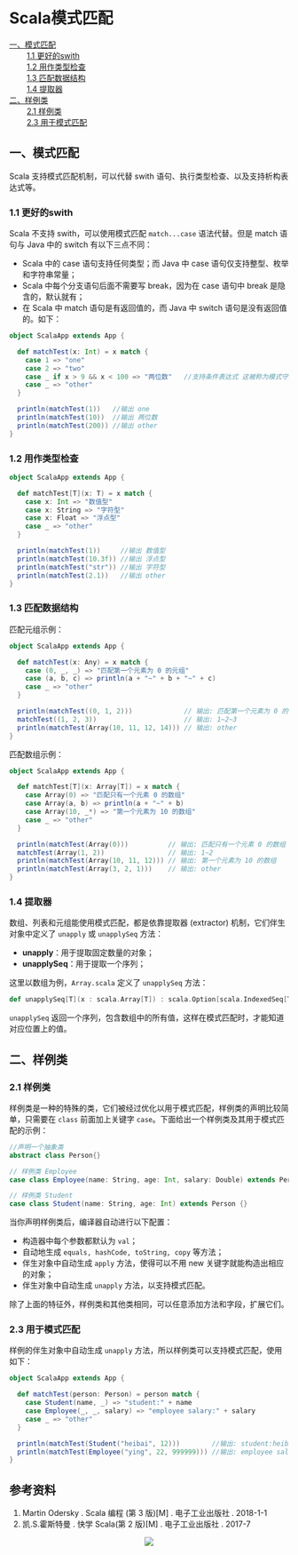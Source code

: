 # Scala模式匹配

<nav>
<a href="#一模式匹配">一、模式匹配</a><br/>
&nbsp;&nbsp;&nbsp;&nbsp;&nbsp;&nbsp;&nbsp;&nbsp;<a href="#11-更好的swith">1.1 更好的swith</a><br/>
&nbsp;&nbsp;&nbsp;&nbsp;&nbsp;&nbsp;&nbsp;&nbsp;<a href="#12-用作类型检查">1.2 用作类型检查</a><br/>
&nbsp;&nbsp;&nbsp;&nbsp;&nbsp;&nbsp;&nbsp;&nbsp;<a href="#13-匹配数据结构">1.3 匹配数据结构</a><br/>
&nbsp;&nbsp;&nbsp;&nbsp;&nbsp;&nbsp;&nbsp;&nbsp;<a href="#14-提取器">1.4 提取器</a><br/>
<a href="#二样例类">二、样例类</a><br/>
&nbsp;&nbsp;&nbsp;&nbsp;&nbsp;&nbsp;&nbsp;&nbsp;<a href="#21-样例类">2.1 样例类</a><br/>
&nbsp;&nbsp;&nbsp;&nbsp;&nbsp;&nbsp;&nbsp;&nbsp;<a href="#23-用于模式匹配">2.3 用于模式匹配</a><br/>
</nav>

## 一、模式匹配

Scala 支持模式匹配机制，可以代替 swith 语句、执行类型检查、以及支持析构表达式等。

### 1.1 更好的swith

Scala 不支持 swith，可以使用模式匹配 `match...case` 语法代替。但是 match 语句与 Java 中的 switch 有以下三点不同：

- Scala 中的 case 语句支持任何类型；而 Java 中 case 语句仅支持整型、枚举和字符串常量；
- Scala 中每个分支语句后面不需要写 break，因为在 case 语句中 break 是隐含的，默认就有；
- 在 Scala 中 match 语句是有返回值的，而 Java 中 switch 语句是没有返回值的。如下：

```scala
object ScalaApp extends App {

  def matchTest(x: Int) = x match {
    case 1 => "one"
    case 2 => "two"
    case _ if x > 9 && x < 100 => "两位数"   //支持条件表达式 这被称为模式守卫
    case _ => "other"
  }

  println(matchTest(1))   //输出 one
  println(matchTest(10))  //输出 两位数
  println(matchTest(200)) //输出 other
}
```

### 1.2 用作类型检查

```scala
object ScalaApp extends App {

  def matchTest[T](x: T) = x match {
    case x: Int => "数值型"
    case x: String => "字符型"
    case x: Float => "浮点型"
    case _ => "other"
  }

  println(matchTest(1))     //输出 数值型
  println(matchTest(10.3f)) //输出 浮点型
  println(matchTest("str")) //输出 字符型
  println(matchTest(2.1))   //输出 other
}
```

### 1.3 匹配数据结构

匹配元组示例：

```scala
object ScalaApp extends App {

  def matchTest(x: Any) = x match {
    case (0, _, _) => "匹配第一个元素为 0 的元组"
    case (a, b, c) => println(a + "~" + b + "~" + c)
    case _ => "other"
  }

  println(matchTest((0, 1, 2)))             // 输出: 匹配第一个元素为 0 的元组
  matchTest((1, 2, 3))                      // 输出: 1~2~3
  println(matchTest(Array(10, 11, 12, 14))) // 输出: other
}
```

匹配数组示例：

```scala
object ScalaApp extends App {

  def matchTest[T](x: Array[T]) = x match {
    case Array(0) => "匹配只有一个元素 0 的数组"
    case Array(a, b) => println(a + "~" + b)
    case Array(10, _*) => "第一个元素为 10 的数组"
    case _ => "other"
  }

  println(matchTest(Array(0)))          // 输出: 匹配只有一个元素 0 的数组
  matchTest(Array(1, 2))                // 输出: 1~2
  println(matchTest(Array(10, 11, 12))) // 输出: 第一个元素为 10 的数组
  println(matchTest(Array(3, 2, 1)))    // 输出: other
}
```

### 1.4 提取器

数组、列表和元组能使用模式匹配，都是依靠提取器 (extractor) 机制，它们伴生对象中定义了 `unapply` 或 `unapplySeq` 方法：

+ **unapply**：用于提取固定数量的对象；
+ **unapplySeq**：用于提取一个序列；

这里以数组为例，`Array.scala` 定义了 `unapplySeq` 方法：

```scala
def unapplySeq[T](x : scala.Array[T]) : scala.Option[scala.IndexedSeq[T]] = { /* compiled code */ }
```

`unapplySeq` 返回一个序列，包含数组中的所有值，这样在模式匹配时，才能知道对应位置上的值。



## 二、样例类

### 2.1 样例类

样例类是一种的特殊的类，它们被经过优化以用于模式匹配，样例类的声明比较简单，只需要在 `class` 前面加上关键字 `case`。下面给出一个样例类及其用于模式匹配的示例：

```scala
//声明一个抽象类
abstract class Person{}
```

```scala
// 样例类 Employee
case class Employee(name: String, age: Int, salary: Double) extends Person {}
```

```scala
// 样例类 Student
case class Student(name: String, age: Int) extends Person {}
```

当你声明样例类后，编译器自动进行以下配置：

- 构造器中每个参数都默认为 `val`；
- 自动地生成 `equals, hashCode, toString, copy` 等方法；
- 伴生对象中自动生成 `apply` 方法，使得可以不用 new 关键字就能构造出相应的对象；
- 伴生对象中自动生成 `unapply` 方法，以支持模式匹配。

除了上面的特征外，样例类和其他类相同，可以任意添加方法和字段，扩展它们。

### 2.3 用于模式匹配

样例的伴生对象中自动生成 `unapply` 方法，所以样例类可以支持模式匹配，使用如下：

```scala
object ScalaApp extends App {

  def matchTest(person: Person) = person match {
    case Student(name, _) => "student:" + name
    case Employee(_, _, salary) => "employee salary:" + salary
    case _ => "other"
  }

  println(matchTest(Student("heibai", 12)))        //输出: student:heibai
  println(matchTest(Employee("ying", 22, 999999))) //输出: employee salary:999999.0
}
```





## 参考资料

1. Martin Odersky . Scala 编程 (第 3 版)[M] . 电子工业出版社 . 2018-1-1  
2. 凯.S.霍斯特曼  . 快学 Scala(第 2 版)[M] . 电子工业出版社 . 2017-7



<div align="center"> <img  src="https://gitee.com/squancher/bigdata_notes/raw/master/pictures/weixin-desc.png"/> </div>